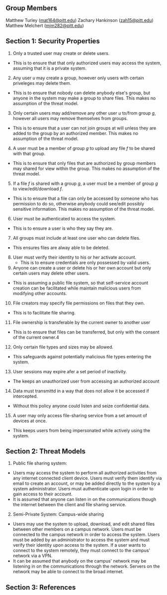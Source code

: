 ## Group Members
Matthew Turley (mat164@pitt.edu)
Zachary Hankinson (zah15@pitt.edu)
Matthew Melchert (mjm282@pitt.edu)

## Section 1: Security Properties
1. Only a trusted user may create or delete users. 
  * This is to ensure that that only authorized users may access the system, assuming that it is a private system.
2. Any user *u* may create a group, however only users with certain priveleges may delete them.
  * This is to ensure that nobody can delete anybody else's group, but anyone in the system may make a group to share files. This makes no assumption of the threat model. 
3. Only certain users may add/remove any other user *u* to/from group *g*, however all users may remove themselves from groups. 
  * This is to ensure that a user can not join groups at will unless they are added to the group by an authorized member. This makes no assumption of the threat model.
4. A user must be a member of group *g* to upload any file *f* to be shared with that group.
  * This is to ensure that only files that are authorized by group members may shared for view within the group. This makes no assumption of the threat model.
5. If a file *f* is shared with a group *g*, a user must be a member of group *g* to view/edit/download *f*.
  * This is to ensure that a file can only be accessed by someone who has permission to do so, otherwise anybody could see/edit possibly sensitive information. This makes no assumption of the threat model.
6. User must be authenticated to access the system.
  * This is to ensure a user is who they say they are. 
7. All groups must include at least one user who can delete files.
  * This ensures files are alway able to be deleted. 
8. User must verify their identity to his or her activate account.
   * This is to ensure credentials are only possessed by valid users.
9. Anyone can create a user or delete his or her own account but only certain users may delete other users.
  * This is assuming a public file system, so that self-service account creation can be facilitated while maintain malicious users from modifying other accounts.
10. File creators may specify file permissions on files that they own.
  * This is to facilitate file sharing.
11. File ownership is transferable by the current owner to another user
  * This is to ensure that files can be transferred, but only with the consent of the current owner.4
12. Only certain file types and sizes may be allowed. 
  * This safeguards against potentially malicious file types entering the system. 
13. User sessions may expire afer a set period of inactivity. 
  * The keeps an unauthorized user from accessing an authorized account
14. Data must transmittd in a way that does not allow it be accessed if intercepted. 
  * Without this policy anyone could listen and seize confidential data. 
15. A user may only access file-sharing service from a set amount of devices at once. 
  * This keeps users from being impersonated while actively using the system. 

## Section 2: Threat Models
1. Public file sharing system:
  * Users may access the system to perform all authorized activities from any internet connected client device. Users must verify them identify via email to create an account, or may be added directly to the system by a system administrator. Users must authenticate upon login in order to gain access to their account.
  * It is assumed that anyone can listen in on the communications though the internet between the client and file sharing service.
2. Semi-Private System: Campus-wide sharing
  * Users may use the system to upload, download, and edit shared files between other members on a campus network. Users must be connected to the campus network in order to access the system. Users must be added by an administrator to access the system and must verify their identity upon access to the system. If a user wants to connect to the system remotely, they must connect to the campus' network via a VPN. 
  * It can be assumed that anybody on the campus' network may be listening in on the communications through the network. Servers on the network may be able to connect to the broad internet. 


## Section 3: References
